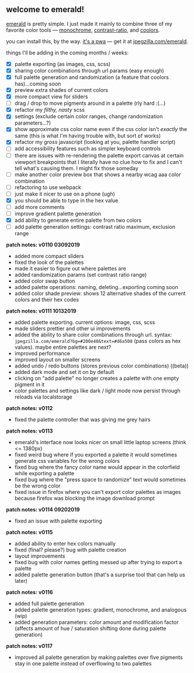 ## welcome to emerald!

[emerald](https://jpegzilla.com/emerald) is pretty simple. I just made it mainly to combine three of my favorite color tools &mdash; [monochrome](https://monochrome.jxnblk.com/), [contrast-ratio](https://contrast-ratio.com/), and [coolors](https://coolors.co/app).

you can install this, by the way. [it's a pwa](https://en.wikipedia.org/wiki/Progressive_web_applications) &mdash; get it at [jpegzilla.com/emerald](https://jpegzilla.com/emerald).

things I'll be adding in the coming months / weeks:

-   [x]   palette exporting (as images, css, scss)
-   [x]   sharing color combinations through url params (easy enough)
-   [x]   full palette generation and randomization (a feature that coolors has)...coming soon
-   [x]   preview extra shades of current colors
-   [x]   more compact view for sliders
-   [ ]   drag / drop to move pigments around in a palette (rly hard :(...)
-   [x]   refactor my *filthy, nasty* scss
-   [x]   settings (exclude certain color ranges, change randomization parameters...?)
-   [x]   show approximate css color name even if the css color isn't *exactly* the same (this is what I'm having trouble with, but sort of works)
-   [x]   refactor my *gross* javascript (looking at you, palette handler script)
-   [ ]   add accessibility features such as simpler keyboard controls
-   [ ]   there are issues with re-rendering the palette export canvas at certain viewport breakpoints that I literally have no clue how to fix and I can't tell what's causing them. I might fix those someday
-   [ ]    make another color preview box that shows a nearby wcag aaa color combination
-   [ ]   refactoring to use webpack
-   [ ]   just make it nicer to use on a phone (ugh)
-   [x]   you should be able to type in the hex value
-   [ ]   add more comments
-   [ ]   improve gradient palette generation
-   [x]   add ability to generate entire palette from two colors
-   [ ]   add palette generation settings: contrast ratio maximum, exclusion range

**patch notes: v0110 03092019**
-   added more compact sliders
-   fixed the look of the palettes
-   made it easier to figure out where palettes are
-   added randomization params (set contrast ratio range)
-   added color swap button
-   added palette operations: naming, deleting...exporting coming soon
-   added color shade preview: shows 12 alternative shades of the current colors and their hex codes

**patch notes: v0111 10132019**
-   added palette exporting. current options: image, css, scss
-   made sliders prettier and other ui improvements
-   added the ability to share color combinations through url. syntax: `jpegzilla.com/emerald?bg=#200e40&text=#d6a508` (pass colors as hex values). maybe entire palettes are next?
-   improved performance
-   improved layout on smaller screens
-   added undo / redo buttons (stores previous color combinations) ((beta))
-   added dark mode and set it on by default
-   clicking on "add palette" no longer creates a palette with one empty pigment in it
-   color palettes and settings like dark / light mode now persist through reloads via localstorage

**patch notes: v0112**
-   fixed the palette controller that was giving me grey hairs

**patch notes: v0113**
-   emerald's interface now looks nicer on small little laptop screens (think <= 1380px)
-   fixed weird bug where if you exported a palette it would sometimes generate css variables for the wrong colors
-   fixed bug where the fancy color name would appear in the colorfield while exporting a palette
-   fixed bug where the "press space to randomize" text would sometimes be the wrong color
-   fixed issue in firefox where you can't export color palettes as images because firefox was blocking the image download prompt

**patch notes: v0114 09202019**
-   fixed an issue with palette exporting

**patch notes: v0115**
-   added ability to enter hex colors manually
-   fixed (final? please?) bug with palette creation
-   layout improvements
-   fixed bug with color names getting messed up after trying to export a palette
-   added palette generation button (that's a surprise tool that can help us later)

**patch notes: v0116**
-   added full palette generation
-   added palette generation types: gradient, monochrome, and analogous (wip)
-   added generation parameters: color amount and modification factor (affects amount of hue / saturation shifting done during palette generation)

**patch notes: v0117**
-   improved all palette generation by making palettes over five pigments stay in one palette instead of overflowing to two palettes
